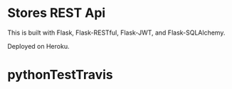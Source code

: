 # Stores REST Api

This is built with Flask, Flask-RESTful, Flask-JWT, and Flask-SQLAlchemy.

Deployed on Heroku.
# pythonTestTravis
